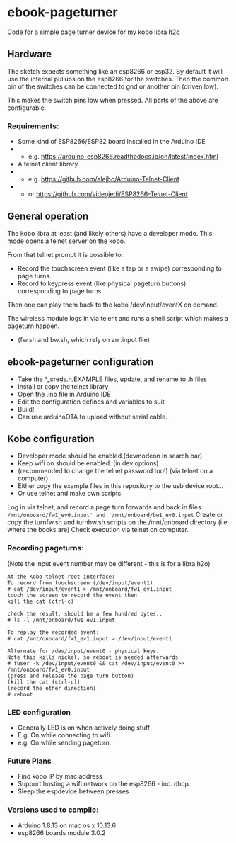 # ebook-pageturner
Code for a simple page turner device for my kobo libra h2o

## Hardware
The sketch expects something like an esp8266 or esp32.
By default it will use the internal pullups on the esp8266 for the switches.
Then the common pin of the switches can be connected to gnd or another pin (driven low).

This makes the switch pins low when pressed. All parts of the above are configurable.


### Requirements:
- Some kind of ESP8266/ESP32 board installed in the Arduino IDE
- - e.g. https://arduino-esp8266.readthedocs.io/en/latest/index.html
- A telnet client library
- - e.g. https://github.com/alejho/Arduino-Telnet-Client
- - or https://github.com/videojedi/ESP8266-Telnet-Client


## General operation
The kobo libra at least (and likely others) have a developer mode.
This mode opens a telnet server on the kobo.

From that telnet prompt it is possible to:
- Record the touchscreen event (like a tap or a swipe) corresponding to page turns.
- Record to keypress event (like physical pageturn buttons) corresponding to page turns.

Then one can play them back to the kobo /dev/input/eventX on demand.

The wireless module logs in via telent and runs a shell script which makes a pageturn happen.
- (fw.sh and bw.sh, which rely on an .input file)


## ebook-pageturner configuration
- Take the *_creds.h.EXAMPLE files, update, and rename to .h files
- Install or copy the telnet library
- Open the .ino file in Arduino IDE
- Edit the configuration defines and variables to suit
- Build!
- Can use arduinoOTA to upload without serial cable.


## Kobo configuration
- Developer mode should be enabled.(devmodeon in search bar)
- Keep wifi on should be enabled. (in dev options)
- (recommended to change the telnet password too!) (via telnet on a computer)
- Either copy the example files in this repository to the usb device root...
- Or use telnet and make own scripts

Log in via telnet, and record a page turn forwards and back in files `/mnt/onboard/fw1_ev0.input' and '/mnt/onboard/bw1_ev0.input`
Create or copy the turnfw.sh and turnbw.sh scripts on the /mnt/onboard directory (i.e. where the books are)
Check execution via telnet on computer.



### Recording pageturns:
(Note the input event number may be different - this is for a libra h2o)

```
At the Kobo telnet root interface:
To record from touchscreen (/dev/input/event1)
# cat /dev/input/event1 > /mnt/onboard/fw1_ev1.input
touch the screen to record the event then
kill the cat (ctrl-c)

check the result, should be a few hundred bytes..
# ls -l /mnt/onboard/fw1_ev1.input

To replay the recorded event:
# cat /mnt/onboard/fw1_ev1.input > /dev/input/event1

Alternate for /dev/input/event0 - physical keys.
Note this kills nickel, so reboot is needed afterwards
# fuser -k /dev/input/event0 && cat /dev/input/event0 >> /mnt/onboard/fw1_ev0.input
(press and release the page turn button)
(kill the cat (ctrl-c))
(record the other direction)
# reboot

```



### LED configuration
- Generally LED is on when actively doing stuff
- E.g. On while connecting to wifi.
- e.g. On while sending pageturn.


### Future Plans
- Find kobo IP by mac address
- Support hosting a wifi network on the esp8266 - inc. dhcp.
- Sleep the espdevice between presses




### Versions used to compile:
- Arduino 1.8.13 on mac os x 10.13.6
- esp8266 boards module 3.0.2

